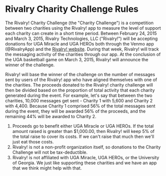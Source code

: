 # Rivalry Charity Challenge Rules

The Rivalry! Charity Challenge (the "Charity Challenge") is a competition between two charities using the Rivalry! app to measure the level of support each charity can create in a short time period.  Between February 24, 2015 and March 3, 2015, Rivalry Technologies, LLC ("Rivalry!") will be accepting donations for UGA Miracle and UGA HEROs both through the Venmo app (@RivalryApp) and the [Rivalry! website](http://rivalryapp.com).  During that week, Rivalry! will track the messaging activity of the charities through our app.  At the conclusion of the UGA basketball game on March 3, 2015, Rivalry! will announce the winner of the challenge.

Rivalry! will base the winner of the challenge on the number of messages sent by users of the Rivalry! app who have aligned themselves with one of the charities.  The proceeds donated to the Rivalry! charity challenge will then be divided based on the proportion of total activity that each charity generated during the event.  For example, let's say that between the two charities, 10,000 messages get sent - Charity 1 with 5,600 and Charity 2 with 4,400.  Because Charity 1 comprised 56% of the total messages sent during the event, they will be awarded 56% of the proceeds, and the remaining 44% will be awarded to Charity 2.    

1. Proceeds go to benefit either UGA Miracle or UGA HEROs.  If the total amount raised is greater than $1,000.00, then Rivalry! will keep 5% of the total raise to cover its costs.  If we can't raise that much then we'll just eat those costs.
1. Rivalry! is not a non-profit organization itself, so donations to the Charity Challenge will not be tax-deductible.
1. Rivalry! is not affiliated with UGA Miracle, UGA HEROs, or the University of Georgia.  We just like supporting these charities and we have an app that we think might help with that. 

